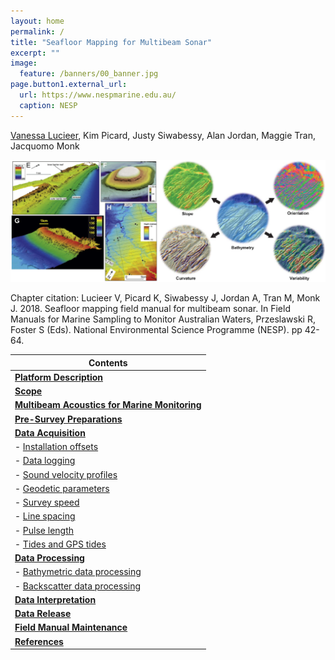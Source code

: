 ```yaml
---
layout: home
permalink: /
title: "Seafloor Mapping for Multibeam Sonar"
excerpt: ""
image:
  feature: /banners/00_banner.jpg
page.button1.external_url:
  url: https://www.nespmarine.edu.au/
  caption: NESP
---
```


[Vanessa Lucieer](mailto:vanessa.lucieer@utas.edu.au), Kim Picard, Justy Siwabessy, Alan Jordan, Maggie Tran, Jacquomo Monk

![](images/MBES.png)

Chapter citation:
Lucieer V, Picard K, Siwabessy J, Jordan A, Tran M, Monk J. 2018. Seafloor mapping field manual for multibeam sonar. In Field Manuals for Marine Sampling to Monitor Australian Waters, Przeslawski R, Foster S (Eds). National Environmental Science Programme (NESP). pp 42-64. 

|  Contents                                                                                                                                       |
|-------------------------------------------------------------------------------------------------------------------------------------------------|
|  **[Platform Description](https://multibeam-echosounder-field-manual.github.io/platform-description)**   
|  __[Scope](https://multibeam-echosounder-field-manual.github.io/scope)__                                                                        |
|  **[Multibeam Acoustics for Marine Monitoring](https://multibeam-echosounder-field-manual.github.io/multibeam-acoustics-for-marine-monitoring)** |
|  **[Pre-Survey Preparations](https://multibeam-echosounder-field-manual.github.io/pre-survey-preparations)**                                   |
|  **[Data Acquisition](https://multibeam-echosounder-field-manual.github.io/data-acquisition)**                                                   |
|       - [Installation offsets](https://multibeam-echosounder-field-manual.github.io/data-acquisition#installation-offsets)</li>                    |
|       - [Data logging](https://multibeam-echosounder-field-manual.github.io/data-acquisition#data-logging)                                     |
|       - [Sound velocity profiles](https://multibeam-echosounder-field-manual.github.io/data-acquisition#sound-velocity-profiles)                |
|       - [Geodetic parameters](https://multibeam-echosounder-field-manual.github.io/data-acquisition#geodetic-parameters)                      |
|       - [Survey speed](https://multibeam-echosounder-field-manual.github.io/data-acquisition#survey-speed)                                  |
|       - [Line spacing](https://multibeam-echosounder-field-manual.github.io/data-acquisition#line-spacing)                                     |
|       - [Pulse length](https://multibeam-echosounder-field-manual.github.io/data-acquisition#pulse-length)                                   |
|       - [Tides and GPS tides](https://multibeam-echosounder-field-manual.github.io/data-acquisition#tides-and-gps-tides)                        |
|  **[Data Processing](https://multibeam-echosounder-field-manual.github.io/data-processing)**                                                    |
|       - [Bathymetric data processing](https://multibeam-echosounder-field-manual.github.io/data-processing#bathymetric-data-processing)         |
|       - [Backscatter data processing](https://multibeam-echosounder-field-manual.github.io/data-processing#backscatter-data-processing)         |
|  **[Data Interpretation](https://multibeam-echosounder-field-manual.github.io/data-interpretation)**                                             |
|  **[Data Release](https://multibeam-echosounder-field-manual.github.io/data-release)**                                                           |
|  **[Field Manual Maintenance](https://multibeam-echosounder-field-manual.github.io/field-manual-maintenance)**                                   |
|  **[References](https://multibeam-echosounder-field-manual.github.io/references)**                                                               |
